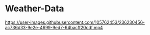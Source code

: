 # Weather-Data






https://user-images.githubusercontent.com/105762453/236230456-ac736d33-9e2e-4699-9ed7-64bacff20cdf.mp4


